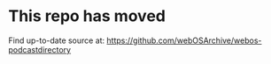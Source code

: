 # This repo has moved

Find up-to-date source at: https://github.com/webOSArchive/webos-podcastdirectory
